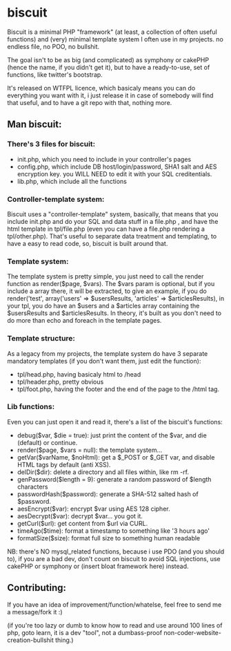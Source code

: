 biscuit
=======

Biscuit is a minimal PHP "framework" (at least, a collection of often useful functions) and (very) minimal template system I often use in my projects. no endless file, no POO, no bullshit.

The goal isn't to be as big (and complicated) as symphony or cakePHP (hence the name, if you didn't get it), but to have a ready-to-use,
set of functions, like twitter's bootstrap.

It's released on WTFPL licence, which basicaly means you can do everything you want with it, i just release it in case of somebody
will find that useful, and to have a git repo with that, nothing more.


## Man biscuit:

### There's 3 files for biscuit:
* init.php, which you need to include in your controller's pages
* config.php, which include DB host/login/password, SHA1 salt and AES encryption key. you WILL NEED to edit it with your SQL creditentials.
* lib.php, which include all the functions

### Controller-template system:
Biscuit uses a "controller-template" system, basically, that means that you include init.php and do your SQL and data
stuff in a file.php , and have the html template in tpl/file.php (even you can have a file.php rendering a tpl/other.php).
That's useful to separate data treatment and templating, to have a easy to read code, so, biscuit is built around that.

### Template system:
The template system is pretty simple, you just need to call the render function as render($page, $vars).
The $vars param is optional, but if you include a array there, it will be extracted, to give an example, if you do
render('test', array('users' => $usersResults, 'articles' => $articlesResults), in your tpl, you do have an $users and a $articles array containing the $usersResults and $articlesResults.
In theory, it's built as you don't need to do more than echo and foreach in the template pages.

### Template structure:
As a legacy from my projects, the template system do have 3 separate mandatory templates (if you don't want them, just edit the function):
* tpl/head.php, having basicaly html to /head
* tpl/header.php, pretty obvious
* tpl/foot.php, having the footer and the end of the page to the /html tag.

### Lib functions:
Even you can just open it and read it, there's a list of the biscuit's functions:
* debug($var, $die = true): just print the content of the $var, and die (default) or continue.
* render($page, $vars = null): the template system...
* getVar($varName, $noHtml): get a $_POST or $_GET var, and disable HTML tags by default (anti XSS).
* delDir($dir): delete a directory and all files within, like rm -rf.
* genPassword($length = 9): generate a random password of $length characters
* passwordHash($password): generate a SHA-512 salted hash of $password.
* aesEncrypt($var): encrypt $var using AES 128 cipher.
* aesDecrypt($var): decrypt $var... you got it.
* getCurl($url): get content from $url via CURL.
* timeAgo($time): format a timestamp to something like '3 hours ago'
* formatSize($size): format full size to something human readable

NB: there's NO mysql_related functions, because i use PDO (and you should to), if you are a bad dev, don't count on biscuit to avoid SQL injections, use cakePHP or symphony or (insert bloat framework here) instead.

## Contributing:

If you have an idea of improvement/function/whatelse, feel free to send me a message/fork it :)

(if you're too lazy or dumb to know how to read and use around 100 lines of php, goto learn, it is a dev "tool", not a dumbass-proof non-coder-website-creation-bullshit thing.)
